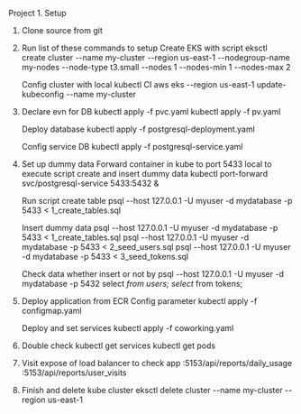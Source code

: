 Project 1.
Setup
1. Clone source from git
2. Run list of these commands to setup
    Create EKS with script
        eksctl create cluster --name my-cluster --region us-east-1 --nodegroup-name my-nodes --node-type t3.small --nodes 1 --nodes-min 1 --nodes-max 2

    Config cluster with local kubectl CI
        aws eks --region us-east-1 update-kubeconfig --name my-cluster

3. Declare evn for DB
    kubectl apply -f pvc.yaml
    kubectl apply -f pv.yaml

    Deploy database
        kubectl apply -f postgresql-deployment.yaml

    Config service DB
        kubectl apply -f postgresql-service.yaml

4. Set up dummy data
    Forward container in kube to port 5433 local to execute script create and insert dummy data
        kubectl port-forward svc/postgresql-service 5433:5432 &
    
    Run script create table
        psql --host 127.0.0.1 -U myuser -d mydatabase -p 5433 < 1_create_tables.sql

    Insert dummy data
        psql --host 127.0.0.1 -U myuser -d mydatabase -p 5433 < 1_create_tables.sql
        psql --host 127.0.0.1 -U myuser -d mydatabase -p 5433 < 2_seed_users.sql
        psql --host 127.0.0.1 -U myuser -d mydatabase -p 5433 < 3_seed_tokens.sql

    Check data whether insert or not by
        psql --host 127.0.0.1 -U myuser -d mydatabase -p 5432
        select *from users;
        select* from tokens;

5. Deploy application from ECR
    Config parameter
        kubectl apply -f configmap.yaml
    
    Deploy and set services
        kubectl apply -f coworking.yaml
6. Double check
    kubectl get services
    kubectl get pods

7. Visit expose of load balancer to check app
    <exposeELB link>:5153/api/reports/daily_usage
    <exposeELB link>:5153/api/reports/user_visits

8. Finish and delete kube cluster
    eksctl delete cluster --name my-cluster --region us-east-1